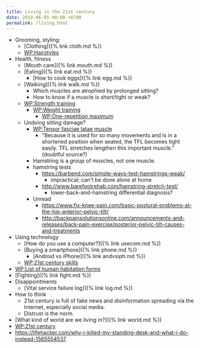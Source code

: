 ```yaml
---
title: Living in the 21st century
date: 2018-06-05 00:00 +0700
permalink: /living.html
---
```


- Grooming, styling:
    - [Clothing]({% link cloth.md %})
    - [WP:Hairstyles](https://en.wikipedia.org/wiki/List_of_hairstyles)
- Health, fitness
    - [Mouth care]({% link mouth.md %})
    - [Eating]({% link eat.md %})
        - [How to cook eggs]({% link egg.md %})
    - [Walking]({% link walk.md %})
        - Which muscles are atrophied by prolonged sitting?
        - How to know if a muscle is short/tight or weak?
    - [WP:Strength training](https://en.wikipedia.org/wiki/Strength_training)
        - [WP:Weight training](https://en.wikipedia.org/wiki/Weight_training)
            - [WP:One-repetition maximum](https://en.wikipedia.org/wiki/One-repetition_maximum)
    - Undoing sitting damage?
        - [WP:Tensor fasciae latae muscle](https://en.wikipedia.org/wiki/Tensor_fasciae_latae_muscle)
            - "Because it is used for so many movements and is in a shortened position when seated, the TFL becomes tight easily.
            TFL stretches lengthen this important muscle." (doubtful source?)
        - Hamstring is a *group* of muscles, not one muscle.
        - hamstring tests
            - https://barbend.com/simple-ways-test-hamstrings-weak/
                - impractical; can't be done alone at home
            - http://www.barefootrehab.com/hamstring-stretch-test/
                - lower-back-and-hamstring differential diagnosis?
        - Unread
            - https://www.fix-knee-pain.com/basic-postural-problems-at-the-hip-anterior-pelvic-tilt/
            - http://backpainsolutionsonline.com/announcements-and-releases/back-pain-exercise/posterior-pelvic-tilt-causes-and-treatments
- Using technology
    - [How do you use a computer?]({% link usecom.md %})
    - [Buying a smartphone]({% link phone.md %})
        - [Android vs iPhone]({% link andvsiph.md %})
    - [WP:21st century skills](https://en.wikipedia.org/wiki/21st_century_skills)
- [WP:List of human habitation forms](https://en.wikipedia.org/wiki/List_of_human_habitation_forms)
- [Fighting]({% link fight.md %})
- Disappointments
    - [Vital service failure log]({% link log.md %})
- How to think
    - 21st century is full of fake news and disinformation spreading via the Internet, especially social media.
    - Distrust is the norm.
- [What kind of world are we living in?]({% link world.md %})
- [WP:21st century](https://en.wikipedia.org/wiki/21st_century)
- https://lifehacker.com/why-i-killed-my-standing-desk-and-what-i-do-instead-1565554537
